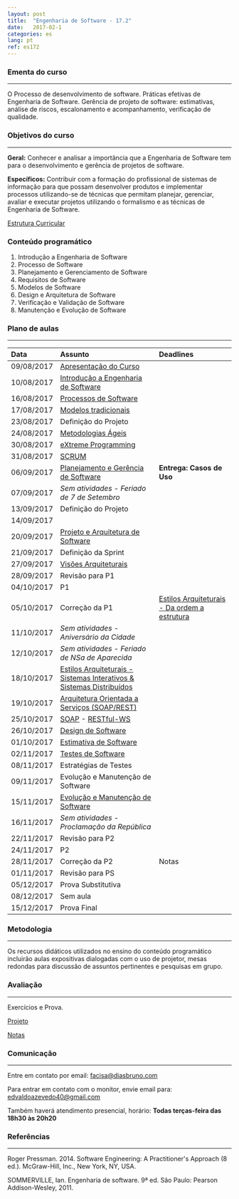 ```yaml
---
layout: post
title:  "Engenharia de Software - 17.2"
date:   2017-02-1
categories: es
lang: pt
ref: es172
---
```


### Ementa do curso
___
O Processo de desenvolvimento de software. Práticas efetivas de Engenharia de Software. Gerência de projeto de software: estimativas, análise de riscos, escalonamento e acompanhamento, verificação de qualidade.

### Objetivos do curso
___
**Geral:**
Conhecer e analisar a importância que a Engenharia de Software tem para o desenvolvimento e gerência de projetos de software.

**Específicos:**
Contribuir com a formação do profissional de sistemas de informação para que possam desenvolver produtos e implementar processos utilizando-se de técnicas que permitam planejar, gerenciar, avaliar e executar projetos utilizando o formalismo e as técnicas de Engenharia de Software.

[Estrutura Curricular](https://drive.google.com/file/d/0B9oADRpZVGECMmQ4WV83YVlRRGs/view?usp=sharing)

### Conteúdo programático

1. Introdução a Engenharia de Software
2. Processo de Software
3. Planejamento e Gerenciamento de Software
4. Requisitos de Software
5. Modelos de Software
6. Design e Arquitetura de Software
7. Verificação e Validação de Software
8. Manutenção e Evolução de Software

### Plano de aulas
___

| Data	| Assunto | Deadlines
| :------- | :------ | :------ |
| 09/08/2017 | [Apresentação do Curso](https://docs.google.com/presentation/d/1EeiAs1zpZIVcpZs-dTG1XUrIcHUDLj1OX2s7mMRZ-EE/preview)
| 10/08/2017 | [Introdução a Engenharia de Software](https://docs.google.com/presentation/d/1MpTzyG-HIsgblINqmwI6ZUgBZpQtntCmLt2xW3B0bzQ/preview?slide=id.p)
| 16/08/2017 | [Processos de Software](https://docs.google.com/presentation/d/1T7QVD7NGVuixsGoti4DuAxPNHesppzxKn3N5dKxITg4/preview#slide=id.p)
| 17/08/2017 | [Modelos tradicionais](https://drive.google.com/open?id=0B9oADRpZVGECZ1FLYVpjVDJucXM)
| 23/08/2017 | Definição do Projeto
| 24/08/2017 | [Metodologias Ágeis](https://docs.google.com/presentation/d/1UXdy3f8LKhmNaTEYKBRrpA-r8x2oVRImHJO9doxnvPs/preview)
| 30/08/2017 | [eXtreme Programming](https://docs.google.com/presentation/d/1KMGdK1x24Ss09VyN1CS594acXgSVzeh6iDL28CrV-84/preview)
| 31/08/2017 | [SCRUM](https://drive.google.com/file/d/0B9oADRpZVGECOFBuajVPaVNwSTA/view)
| 06/09/2017 | [Planejamento e Gerência de Software](https://docs.google.com/presentation/d/18faSVdt8FJvQ3auvuE8wmknEmbm-vSWC5NMcURvXmeg/preview) | **Entrega: Casos de Uso**
| 07/09/2017 | *Sem atividades - Feriado de 7 de Setembro*
| 13/09/2017 | Definição do Projeto
| 14/09/2017 | 
| 20/09/2017 | [Projeto e Arquitetura de Software](https://docs.google.com/presentation/d/1Yi9G73BHUs0iYN0EzMMNySMnqM6xFgzztBBUJF0dgeU/edit#slide=id.p)
| 21/09/2017 | Definição da Sprint
| 27/09/2017 | [Visões Arquiteturais](https://docs.google.com/presentation/d/1aVybcJvidx6Y3tH22d1dvan6wLKf5jnRZ813hIA9_sM/preview)
| 28/09/2017 | Revisão para P1
| 04/10/2017 | P1
| 05/10/2017 | Correção da P1 | [Estilos Arquiteturais - Da ordem a estrutura](https://docs.google.com/presentation/d/10p-8qDjOJnVILCnqXGSAa6WQtqNvs1fPJGowEm5ZzU0/preview?slide=id.p)
| 11/10/2017 | *Sem atividades - Aniversário da Cidade*
| 12/10/2017 | *Sem atividades - Feriado de NSa de Aparecida*
| 18/10/2017 | [Estilos Arquiteturais - Sistemas Interativos & Sistemas Distribuídos](https://docs.google.com/presentation/d/1M89AdJQvLjIxHCi5iabz_y2hY3f326ASCnR-NoeshGQ/preview?slide=id.p)
| 19/10/2017 | [Arquitetura Orientada a Serviços (SOAP/REST)](https://docs.google.com/presentation/d/1JjyXKchZyamzeqIQ8F5afIgJjh078Vo9SxvB-SYsly0/preview?slide=id.p)
| 25/10/2017 | [SOAP](https://docs.google.com/presentation/d/1nzSwlsNYcZsbC8AV5KOOmwxnW_Y7yh1s2jgNvpNCUqA/preview?slide=id.g222f8eff0e_0_75) - [RESTful-WS](https://docs.google.com/presentation/d/1IRTMxNFxIdl4DBu0m7YIL4vJqsfYahnJP6b8jnJTG4o/preview?slide=id.p)
| 26/10/2017 | [Design de Software](https://docs.google.com/presentation/d/1BBBDQVTBzlttbOXHZYtjw23CA-9bC-FSZsvbe0KybDM/preview)
| 01/10/2017 | [Estimativa de Software](https://docs.google.com/presentation/d/1sZfLM06HGiJ-KSzPWrzGY52JzkJwPAKpaiDMx2OdkGA/preview)
| 02/11/2017 | [Testes de Software](https://docs.google.com/presentation/d/1LLgk0BBrvc-0NJSfSNBONPc9HpKYOStURZI9V6iha6A/preview?slide=id.p)
| 08/11/2017 | Estratégias de Testes 
| 09/11/2017 | Evolução e Manutenção de Software
| 15/11/2017 | [Evolução e Manutenção de Software](https://docs.google.com/presentation/d/1slt8kz_euUt8GytvdSW-L6v3gxNd3OyssQZjnyPhars/preview)
| 16/11/2017 | *Sem atividades - Proclamação da República*
| 22/11/2017 | Revisão para P2
| 24/11/2017 | P2
| 28/11/2017 | Correção da P2 | Notas
| 01/11/2017 | Revisão para PS
| 05/12/2017 | Prova Substitutiva
| 08/12/2017 | Sem aula
| 15/12/2017 | Prova Final

### Metodologia
___
Os recursos didáticos utilizados no ensino do conteúdo programático incluirão aulas expositivas dialogadas com o uso de projetor, mesas redondas para discussão de assuntos pertinentes e pesquisas em grupo.

### Avaliação
___
Exercícios e Prova.

[Projeto](https://docs.google.com/document/d/17esi3hoqE8Ab4pmGVwZX9fIbKLFdBEVNHdKnNCXBm-k/edit#heading=h.q0h4t2uiuzc1)

[Notas](https://docs.google.com/spreadsheets/d/1oPNRlENfNwOj-X6ji3cJB7p657G7hv7TE2a6NR78eqM/preview)

### Comunicação
___

Entre em contato por email: facisa@diasbruno.com

Para entrar em contato com o monitor, envie email para: edvaldoazevedo40@gmail.com

Também haverá atendimento presencial, horário: **Todas terças-feira das 18h30 às 20h20**

### Referências
___

Roger Pressman. 2014. Software Engineering: A Practitioner's Approach (8 ed.). McGraw-Hill, Inc., New York, NY, USA.

SOMMERVILLE, Ian. Engenharia de software. 9ª ed. São Paulo: Pearson Addison-Wesley, 2011.

